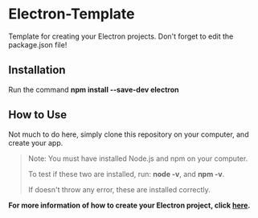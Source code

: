 # Electron-Template

Template for creating your Electron projects. Don't forget to edit the package.json file!

## Installation

Run the command **npm install --save-dev electron**

## How to Use

Not much to do here, simply clone this repository on your computer, and create your app.

> Note: You must have installed Node.js and npm on your computer.
>
> To test if these two are installed, run:
> **node -v**, and **npm -v**.
>
> If doesn't throw any error, these are installed correctly.

**For more information of how to create your Electron project, click [here](https://www.electronjs.org/docs/tutorial/quick-start).**
